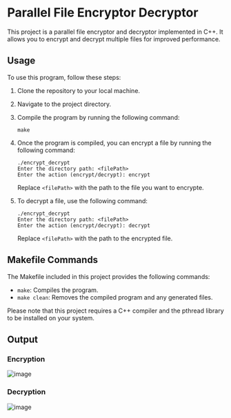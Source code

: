 # Parallel File Encryptor Decryptor

This project is a parallel file encryptor and decryptor implemented in C++. It allows you to encrypt and decrypt multiple files for improved performance.

## Usage

To use this program, follow these steps:

1. Clone the repository to your local machine.
2. Navigate to the project directory.
3. Compile the program by running the following command:

    ```
    make
    ```

4. Once the program is compiled, you can encrypt a file by running the following command:

    ```
    ./encrypt_decrypt
    Enter the directory path: <filePath>
    Enter the action (encrypt/decrypt): encrypt
    ```

    Replace `<filePath>` with the path to the file you want to encrypte.

5. To decrypt a file, use the following command:

    ```
   ./encrypt_decrypt
    Enter the directory path: <filePath>
    Enter the action (encrypt/decrypt): decrypt
    ```

    Replace `<filePath>` with the path to the encrypted file.

## Makefile Commands

The Makefile included in this project provides the following commands:

- `make`: Compiles the program.
- `make clean`: Removes the compiled program and any generated files.

Please note that this project requires a C++ compiler and the pthread library to be installed on your system.

## Output

### Encryption

![image](https://res.cloudinary.com/dsb37bej2/image/upload/v1741835460/di8sdtygaadoqvoksm74.png)

### Decryption

![image](https://res.cloudinary.com/dsb37bej2/image/upload/v1741835416/njprimebw6nw1fjpsa4m.png)


